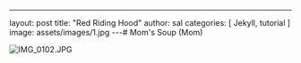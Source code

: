 ---
layout: post
title:  "Red Riding Hood"
author: sal
categories: [ Jekyll, tutorial ]
image: assets/images/1.jpg
---# Mom's Soup (Mom)

![IMG_0102.JPG](image/IMG_0102.JPG)
